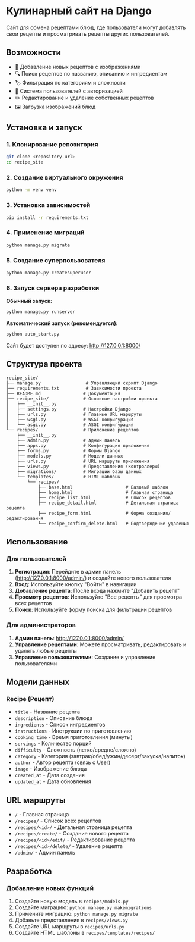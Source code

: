 # Кулинарный сайт на Django

Сайт для обмена рецептами блюд, где пользователи могут добавлять свои рецепты и просматривать рецепты других пользователей.

## Возможности

- 📝 Добавление новых рецептов с изображениями
- 🔍 Поиск рецептов по названию, описанию и ингредиентам
- 🏷️ Фильтрация по категориям и сложности
- 👤 Система пользователей с авторизацией
- ✏️ Редактирование и удаление собственных рецептов
- 🖼️ Загрузка изображений блюд


## Установка и запуск

### 1. Клонирование репозитория

```bash
git clone <repository-url>
cd recipe_site
```

### 2. Создание виртуального окружения

```bash
python -m venv venv
```


### 3. Установка зависимостей

```bash
pip install -r requirements.txt
```

### 4. Применение миграций

```bash
python manage.py migrate
```

### 5. Создание суперпользователя

```bash
python manage.py createsuperuser
```

### 6. Запуск сервера разработки

**Обычный запуск:**
```bash
python manage.py runserver
```

**Автоматический запуск (рекомендуется):**
```bash
python auto_start.py
```

Сайт будет доступен по адресу: http://127.0.0.1:8000/



## Структура проекта

```
recipe_site/
├── manage.py                 # Управляющий скрипт Django
├── requirements.txt          # Зависимости проекта
├── README.md                # Документация
├── recipe_site/             # Основные настройки проекта
│   ├── __init__.py
│   ├── settings.py          # Настройки Django
│   ├── urls.py              # Главные URL маршруты
│   ├── wsgi.py              # WSGI конфигурация
│   └── asgi.py              # ASGI конфигурация
└── recipes/                 # Приложение рецептов
    ├── __init__.py
    ├── admin.py             # Админ панель
    ├── apps.py              # Конфигурация приложения
    ├── forms.py             # Формы Django
    ├── models.py            # Модели данных
    ├── urls.py              # URL маршруты приложения
    ├── views.py             # Представления (контроллеры)
    ├── migrations/          # Миграции базы данных
    └── templates/           # HTML шаблоны
        └── recipes/
            ├── base.html                    # Базовый шаблон
            ├── home.html                    # Главная страница
            ├── recipe_list.html             # Список рецептов
            ├── recipe_detail.html           # Детальная страница рецепта
            ├── recipe_form.html             # Форма создания/редактирования
            └── recipe_confirm_delete.html   # Подтверждение удаления
```

## Использование

### Для пользователей

1. **Регистрация**: Перейдите в админ панель (http://127.0.0.1:8000/admin/) и создайте нового пользователя
2. **Вход**: Используйте кнопку "Войти" в навигации
3. **Добавление рецепта**: После входа нажмите "Добавить рецепт"
4. **Просмотр рецептов**: Используйте "Все рецепты" для просмотра всех рецептов
5. **Поиск**: Используйте форму поиска для фильтрации рецептов

### Для администраторов

1. **Админ панель**: http://127.0.0.1:8000/admin/
2. **Управление рецептами**: Можете просматривать, редактировать и удалять любые рецепты
3. **Управление пользователями**: Создание и управление пользователями

## Модели данных

### Recipe (Рецепт)

- `title` - Название рецепта
- `description` - Описание блюда
- `ingredients` - Список ингредиентов
- `instructions` - Инструкции по приготовлению
- `cooking_time` - Время приготовления (минуты)
- `servings` - Количество порций
- `difficulty` - Сложность (легко/средне/сложно)
- `category` - Категория (завтрак/обед/ужин/десерт/закуска/напиток)
- `author` - Автор рецепта (связь с User)
- `image` - Изображение блюда
- `created_at` - Дата создания
- `updated_at` - Дата обновления

## URL маршруты

- `/` - Главная страница
- `/recipes/` - Список всех рецептов
- `/recipes/<id>/` - Детальная страница рецепта
- `/recipes/create/` - Создание нового рецепта
- `/recipes/<id>/edit/` - Редактирование рецепта
- `/recipes/<id>/delete/` - Удаление рецепта
- `/admin/` - Админ панель

## Разработка

### Добавление новых функций

1. Создайте новую модель в `recipes/models.py`
2. Создайте миграцию: `python manage.py makemigrations`
3. Примените миграцию: `python manage.py migrate`
4. Добавьте представления в `recipes/views.py`
5. Создайте URL маршруты в `recipes/urls.py`
6. Создайте HTML шаблоны в `recipes/templates/recipes/`
